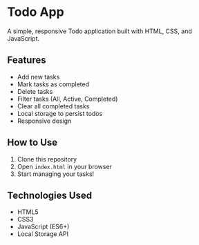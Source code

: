 # Todo App

A simple, responsive Todo application built with HTML, CSS, and JavaScript.

## Features

- Add new tasks
- Mark tasks as completed
- Delete tasks
- Filter tasks (All, Active, Completed)
- Clear all completed tasks
- Local storage to persist todos
- Responsive design

## How to Use

1. Clone this repository
2. Open `index.html` in your browser
3. Start managing your tasks!

## Technologies Used

- HTML5
- CSS3
- JavaScript (ES6+)
- Local Storage API


